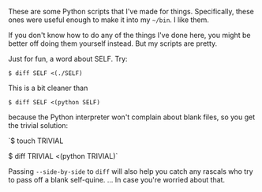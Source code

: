 These are some Python scripts that I've made for things. Specifically, these ones were useful enough to make it into my `~/bin`. I like them.

If you don't know how to do any of the things I've done here, you might be better off doing them yourself instead. But my scripts are pretty.

Just for fun, a word about SELF. Try:

`$ diff SELF <(./SELF)`

This is a bit cleaner than

`$ diff SELF <(python SELF)`

because the Python interpreter won't complain about blank files, so you get the trivial solution:

`$ touch TRIVIAL

$ diff TRIVIAL <(python TRIVIAL)`

Passing `--side-by-side` to `diff` will also help you catch any rascals who try to pass off a blank self-quine.
... In case you're worried about that.
